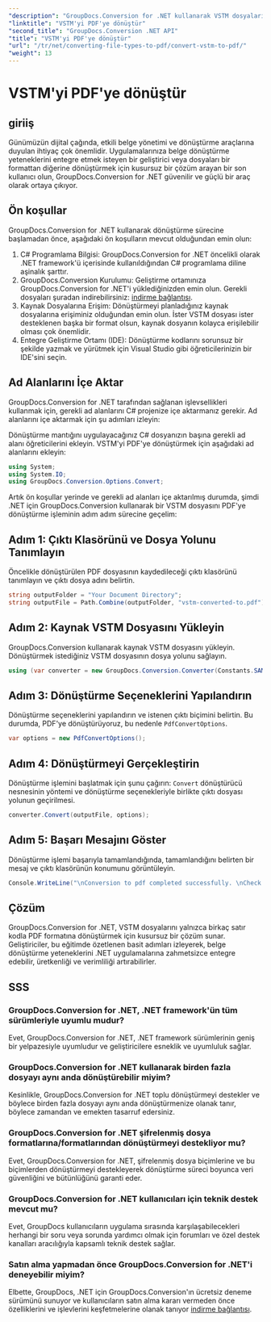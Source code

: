 ```yaml
---
"description": "GroupDocs.Conversion for .NET kullanarak VSTM dosyalarını zahmetsizce PDF formatına dönüştürün. Belge yönetimi sürecinizi kolaylıkla kolaylaştırın."
"linktitle": "VSTM'yi PDF'ye dönüştür"
"second_title": "GroupDocs.Conversion .NET API"
"title": "VSTM'yi PDF'ye dönüştür"
"url": "/tr/net/converting-file-types-to-pdf/convert-vstm-to-pdf/"
"weight": 13
---
```


# VSTM'yi PDF'ye dönüştür

## giriiş
Günümüzün dijital çağında, etkili belge yönetimi ve dönüştürme araçlarına duyulan ihtiyaç çok önemlidir. Uygulamalarınıza belge dönüştürme yeteneklerini entegre etmek isteyen bir geliştirici veya dosyaları bir formattan diğerine dönüştürmek için kusursuz bir çözüm arayan bir son kullanıcı olun, GroupDocs.Conversion for .NET güvenilir ve güçlü bir araç olarak ortaya çıkıyor.
## Ön koşullar
GroupDocs.Conversion for .NET kullanarak dönüştürme sürecine başlamadan önce, aşağıdaki ön koşulların mevcut olduğundan emin olun:
1. C# Programlama Bilgisi: GroupDocs.Conversion for .NET öncelikli olarak .NET framework'ü içerisinde kullanıldığından C# programlama diline aşinalık şarttır.
2. GroupDocs.Conversion Kurulumu: Geliştirme ortamınıza GroupDocs.Conversion for .NET'i yüklediğinizden emin olun. Gerekli dosyaları şuradan indirebilirsiniz: [indirme bağlantısı](https://releases.groupdocs.com/conversion/net/).
3. Kaynak Dosyalarına Erişim: Dönüştürmeyi planladığınız kaynak dosyalarına erişiminiz olduğundan emin olun. İster VSTM dosyası ister desteklenen başka bir format olsun, kaynak dosyanın kolayca erişilebilir olması çok önemlidir.
4. Entegre Geliştirme Ortamı (IDE): Dönüştürme kodlarını sorunsuz bir şekilde yazmak ve yürütmek için Visual Studio gibi öğreticilerinizin bir IDE'sini seçin.

## Ad Alanlarını İçe Aktar
GroupDocs.Conversion for .NET tarafından sağlanan işlevsellikleri kullanmak için, gerekli ad alanlarını C# projenize içe aktarmanız gerekir. Ad alanlarını içe aktarmak için şu adımları izleyin:

Dönüştürme mantığını uygulayacağınız C# dosyanızın başına gerekli ad alanı öğreticilerini ekleyin. VSTM'yi PDF'ye dönüştürmek için aşağıdaki ad alanlarını ekleyin:
```csharp
using System;
using System.IO;
using GroupDocs.Conversion.Options.Convert;
```

Artık ön koşullar yerinde ve gerekli ad alanları içe aktarılmış durumda, şimdi .NET için GroupDocs.Conversion kullanarak bir VSTM dosyasını PDF'ye dönüştürme işleminin adım adım sürecine geçelim:
## Adım 1: Çıktı Klasörünü ve Dosya Yolunu Tanımlayın
Öncelikle dönüştürülen PDF dosyasının kaydedileceği çıktı klasörünü tanımlayın ve çıktı dosya adını belirtin.
```csharp
string outputFolder = "Your Document Directory";
string outputFile = Path.Combine(outputFolder, "vstm-converted-to.pdf");
```
## Adım 2: Kaynak VSTM Dosyasını Yükleyin
GroupDocs.Conversion kullanarak kaynak VSTM dosyasını yükleyin. Dönüştürmek istediğiniz VSTM dosyasının dosya yolunu sağlayın.
```csharp
using (var converter = new GroupDocs.Conversion.Converter(Constants.SAMPLE_VSTM))
```
## Adım 3: Dönüştürme Seçeneklerini Yapılandırın
Dönüştürme seçeneklerini yapılandırın ve istenen çıktı biçimini belirtin. Bu durumda, PDF'ye dönüştürüyoruz, bu nedenle `PdfConvertOptions`.
```csharp
var options = new PdfConvertOptions();
```
## Adım 4: Dönüştürmeyi Gerçekleştirin
Dönüştürme işlemini başlatmak için şunu çağırın: `Convert` dönüştürücü nesnesinin yöntemi ve dönüştürme seçenekleriyle birlikte çıktı dosyası yolunun geçirilmesi.
```csharp
converter.Convert(outputFile, options);
```
## Adım 5: Başarı Mesajını Göster
Dönüştürme işlemi başarıyla tamamlandığında, tamamlandığını belirten bir mesaj ve çıktı klasörünün konumunu görüntüleyin.
```csharp
Console.WriteLine("\nConversion to pdf completed successfully. \nCheck output in {0}", outputFolder);
```

## Çözüm
GroupDocs.Conversion for .NET, VSTM dosyalarını yalnızca birkaç satır kodla PDF formatına dönüştürmek için kusursuz bir çözüm sunar. Geliştiriciler, bu eğitimde özetlenen basit adımları izleyerek, belge dönüştürme yeteneklerini .NET uygulamalarına zahmetsizce entegre edebilir, üretkenliği ve verimliliği artırabilirler.
## SSS
### GroupDocs.Conversion for .NET, .NET framework'ün tüm sürümleriyle uyumlu mudur?
Evet, GroupDocs.Conversion for .NET, .NET framework sürümlerinin geniş bir yelpazesiyle uyumludur ve geliştiricilere esneklik ve uyumluluk sağlar.
### GroupDocs.Conversion for .NET kullanarak birden fazla dosyayı aynı anda dönüştürebilir miyim?
Kesinlikle, GroupDocs.Conversion for .NET toplu dönüştürmeyi destekler ve böylece birden fazla dosyayı aynı anda dönüştürmenize olanak tanır, böylece zamandan ve emekten tasarruf edersiniz.
### GroupDocs.Conversion for .NET şifrelenmiş dosya formatlarına/formatlarından dönüştürmeyi destekliyor mu?
Evet, GroupDocs.Conversion for .NET, şifrelenmiş dosya biçimlerine ve bu biçimlerden dönüştürmeyi destekleyerek dönüştürme süreci boyunca veri güvenliğini ve bütünlüğünü garanti eder.
### GroupDocs.Conversion for .NET kullanıcıları için teknik destek mevcut mu?
Evet, GroupDocs kullanıcıların uygulama sırasında karşılaşabilecekleri herhangi bir soru veya sorunda yardımcı olmak için forumları ve özel destek kanalları aracılığıyla kapsamlı teknik destek sağlar.
### Satın alma yapmadan önce GroupDocs.Conversion for .NET'i deneyebilir miyim?
Elbette, GroupDocs, .NET için GroupDocs.Conversion'ın ücretsiz deneme sürümünü sunuyor ve kullanıcıların satın alma kararı vermeden önce özelliklerini ve işlevlerini keşfetmelerine olanak tanıyor [indirme bağlantısı](https://releases.groupdocs.com/conversion/net/).